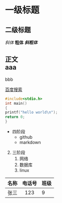# 一级标题
## 二级标题
*斜体*
**粗体**
***斜粗体***

正文<br>
aaa
---
bbb

[百度搜索](https://www.bilibili.com/ "别点我")

```c
#include<stdio.h>
int main()
{
printf("hello world\n");
return 0;
}
```
* 四阶段
  * github
  * markdown
2. 三阶段
   1. 网络
   2. 数据库
   3. linux


|名称|电话号|班级|
--:|:--:|:--
|张三|123|9|

